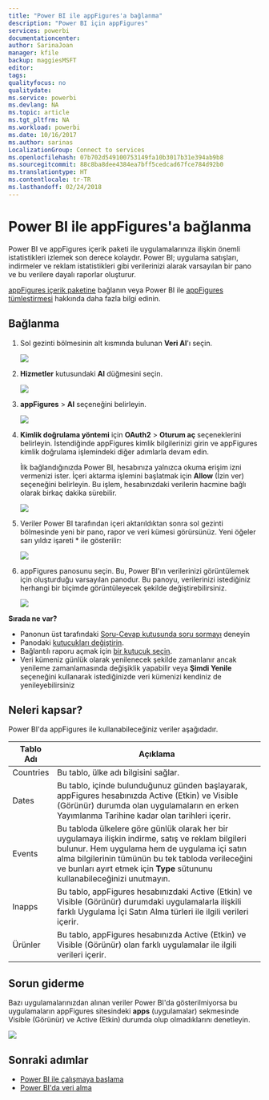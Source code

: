 ```yaml
---
title: "Power BI ile appFigures'a bağlanma"
description: "Power BI için appFigures"
services: powerbi
documentationcenter: 
author: SarinaJoan
manager: kfile
backup: maggiesMSFT
editor: 
tags: 
qualityfocus: no
qualitydate: 
ms.service: powerbi
ms.devlang: NA
ms.topic: article
ms.tgt_pltfrm: NA
ms.workload: powerbi
ms.date: 10/16/2017
ms.author: sarinas
LocalizationGroup: Connect to services
ms.openlocfilehash: 07b702d549100753149fa10b3017b31e394ab9b8
ms.sourcegitcommit: 88c8ba8dee4384ea7bff5cedcad67fce784d92b0
ms.translationtype: HT
ms.contentlocale: tr-TR
ms.lasthandoff: 02/24/2018
---
```

# <a name="connect-to-appfigures-with-power-bi"></a>Power BI ile appFigures'a bağlanma
Power BI ve appFigures içerik paketi ile uygulamalarınıza ilişkin önemli istatistikleri izlemek son derece kolaydır. Power BI; uygulama satışları, indirmeler ve reklam istatistikleri gibi verilerinizi alarak varsayılan bir pano ve bu verilere dayalı raporlar oluşturur.

[appFigures içerik paketine](https://app.powerbi.com/getdata/services/appfigures) bağlanın veya Power BI ile [appFigures tümleştirmesi](https://powerbi.microsoft.com/integrations/appfigures) hakkında daha fazla bilgi edinin.

## <a name="how-to-connect"></a>Bağlanma
1. Sol gezinti bölmesinin alt kısmında bulunan **Veri Al**'ı seçin.
   
   ![](media/service-connect-to-appfigures/pbi_getdata.png)
2. **Hizmetler** kutusundaki **Al** düğmesini seçin.
   
   ![](media/service-connect-to-appfigures/pbi_getservices.png)
3. **appFigures** \> **Al** seçeneğini belirleyin.
   
   ![](media/service-connect-to-appfigures/appfigures.png)
4. **Kimlik doğrulama yöntemi** için **OAuth2** \> **Oturum aç** seçeneklerini belirleyin. İstendiğinde appFigures kimlik bilgilerinizi girin ve appFigures kimlik doğrulama işlemindeki diğer adımlarla devam edin.
   
   İlk bağlandığınızda Power BI, hesabınıza yalnızca okuma erişim izni vermenizi ister. İçeri aktarma işlemini başlatmak için **Allow** (İzin ver) seçeneğini belirleyin. Bu işlem, hesabınızdaki verilerin hacmine bağlı olarak birkaç dakika sürebilir.
   
   ![](media/service-connect-to-appfigures/appfiguresdoc_06.png)
5. Veriler Power BI tarafından içeri aktarıldıktan sonra sol gezinti bölmesinde yeni bir pano, rapor ve veri kümesi görürsünüz. Yeni öğeler sarı yıldız işareti \* ile gösterilir:
   
    ![](media/service-connect-to-appfigures/pbi_appfigures3.png)
6. appFigures panosunu seçin. Bu, Power BI'ın verilerinizi görüntülemek için oluşturduğu varsayılan panodur. Bu panoyu, verilerinizi istediğiniz herhangi bir biçimde görüntüleyecek şekilde değiştirebilirsiniz.
   
    ![](media/service-connect-to-appfigures/appfiguresdoc_01.png)

**Sırada ne var?**

* Panonun üst tarafındaki [Soru-Cevap kutusunda soru sormayı](power-bi-q-and-a.md) deneyin
* Panodaki [kutucukları değiştirin](service-dashboard-edit-tile.md).
* Bağlantılı raporu açmak için [bir kutucuk seçin](service-dashboard-tiles.md).
* Veri kümeniz günlük olarak yenilenecek şekilde zamanlanır ancak yenileme zamanlamasında değişiklik yapabilir veya **Şimdi Yenile** seçeneğini kullanarak istediğinizde veri kümenizi kendiniz de yenileyebilirsiniz

## <a name="whats-included"></a>Neleri kapsar?
Power BI'da appFigures ile kullanabileceğiniz veriler aşağıdadır.

| **Tablo Adı** | **Açıklama** |
| --- | --- |
| Countries |Bu tablo, ülke adı bilgisini sağlar. |
| Dates |Bu tablo, içinde bulunduğunuz günden başlayarak, appFigures hesabınızda Active (Etkin) ve Visible (Görünür) durumda olan uygulamaların en erken Yayımlanma Tarihine kadar olan tarihleri içerir. |
| Events |Bu tabloda ülkelere göre günlük olarak her bir uygulamaya ilişkin indirme, satış ve reklam bilgileri bulunur. Hem uygulama hem de uygulama içi satın alma bilgilerinin tümünün bu tek tabloda verileceğini ve bunları ayırt etmek için <strong>Type</strong> sütununu kullanabileceğinizi unutmayın. |
| Inapps |Bu tablo, appFigures hesabınızdaki Active (Etkin) ve Visible (Görünür) durumdaki uygulamalarla ilişkili farklı Uygulama İçi Satın Alma türleri ile ilgili verileri içerir. |
| Ürünler |Bu tablo, appFigures hesabınızda Active (Etkin) ve Visible (Görünür) olan farklı uygulamalar ile ilgili verileri içerir. |

## <a name="troubleshooting"></a>Sorun giderme
Bazı uygulamalarınızdan alınan veriler Power BI'da gösterilmiyorsa bu uygulamaların appFigures sitesindeki **apps** (uygulamalar) sekmesinde Visible (Görünür) ve Active (Etkin) durumda olup olmadıklarını denetleyin.

![](media/service-connect-to-appfigures/appfiguresdoc_11.png)

## <a name="next-steps"></a>Sonraki adımlar
* [Power BI ile çalışmaya başlama](service-get-started.md)
* [Power BI'da veri alma](service-get-data.md)

